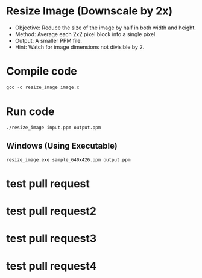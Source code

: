 # Resize Image (Downscale by 2x)
- Objective: Reduce the size of the image by half in both width and height.
- Method: Average each 2x2 pixel block into a single pixel.
- Output: A smaller PPM file.
- Hint: Watch for image dimensions not divisible by 2.

# Compile code
```c
gcc -o resize_image image.c
```

# Run code
```sehll
./resize_image input.ppm output.ppm
```

## Windows (Using Executable)
```shell
resize_image.exe sample_640x426.ppm output.ppm
```

# test pull request

# test pull request2

# test pull request3

# test pull request4
